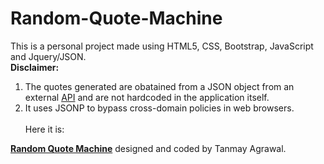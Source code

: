 # Random-Quote-Machine
This is a personal project made using HTML5, CSS, Bootstrap, JavaScript and Jquery/JSON. <br>
**Disclaimer:**<br> 
1. The quotes generated are obatained from a JSON object from an external <a href="https://quotesondesign.com/api-v4-0/" target="_blank">API</a> and are not hardcoded in the application itself.<br>
2. It uses JSONP to bypass cross-domain policies in web browsers.
<br><br>
Here it is:

<a href = "https://tanmay7270.github.io/Random-Quote-Machine/" target="_blank"><strong>Random Quote Machine</strong></a> designed and coded by Tanmay Agrawal.
